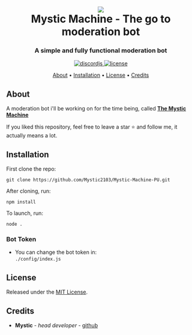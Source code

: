 <h1 align="center">
 <br>
  <a href="https://github.com/Mystic2103"><img src="https://cdn.discordapp.com/attachments/846753344579043339/849339221105049600/tumblr_n60oqgXlML1rrcohyo1_400.gif"></a>
  <br>
  Mystic Machine - The go to moderation bot
  <br>
</h1>

<h3 align=center>A simple and fully functional moderation bot</h3>


<div align=center>
  
  <a href="https://github.com/discordjs">
    <img src="https://img.shields.io/badge/discord.js-v12.5.3-blue.svg?logo=npm" alt="discordjs">
  </a>

  <a href="https://github.com/Mystic2103/Mystic-Machine-PU/blob/main/LICENSE">
    <img src="https://img.shields.io/badge/license-MIT-blue" alt="license">
  </a>

</div>

<p align="center">
  <a href="#about">About</a>
  •
  <a href="#installation">Installation</a>
  •
  <a href="#license">License</a>
  •
  <a href="#credits">Credits</a>
</p>

## About

A moderation bot i'll be working on for the time being, called **[The Mystic Machine](https://discord.com/api/oauth2/authorize?client_id=598800231890550806&permissions=8&scope=bot "Mystic Machine")**

If you liked this repository, feel free to leave a star ⭐ and follow me, it actually means a lot.

## Installation

First clone the repo:
```
git clone https://github.com/Mystic2103/Mystic-Machine-PU.git
```
After cloning, run:
```
npm install
```
To launch, run:
```
node .
```

### Bot Token
- You can change the bot token in: <br>
`./config/index.js` <br>

## License

Released under the [MIT License](https://github.com/Mystic2103/Mystic-Machine-PU/blob/main/LICENSE).

## Credits

* **Mystic** - *head developer* - [github](https://github.com/Mystic2103)

